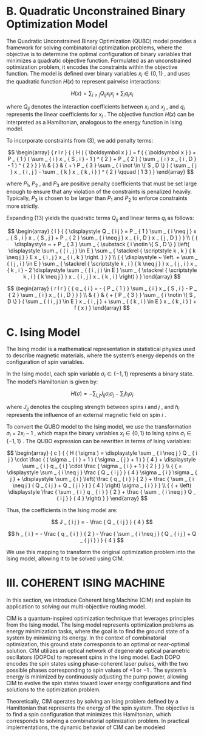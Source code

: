 # B. Quadratic Unconstrained Binary Optimization Model

The Quadratic Unconstrained Binary Optimization (QUBO) model provides a framework for solving combinatorial optimization problems, where the objective is to determine the optimal configuration of binary variables that minimizes a quadratic objective function. Formulated as an unconstrained optimization problem, it encodes the constraints within the objective function. The model is defined over binary variables $x _ { i } \in \{ 0 , 1 \}$ , and uses the quadratic function $H ( x )$ to represent pairwise interactions:

$$
H ( x ) = \sum _ { i \ne j } Q _ { i j } x _ { i } x _ { j } + \sum _ { i } q _ { i } x _ { i }
$$

where $Q _ { i j }$ denotes the interaction coefficients between $x _ { i }$ and $x _ { j }$ , and $q _ { i }$ represents the linear coefficients for $x _ { i }$ . The objective function $H ( x )$ can be interpreted as a Hamiltonian, analogous to the energy function in Ising model.

To incorporate constraints from (3), we add penalty terms:

$$
\begin{array} { r l r } {  { H ( { \boldsymbol x } ) = f ( { \boldsymbol x } ) + P _ { 1 } ( \sum _ { i } x _ { S , i } - 1 ) ^ { 2 } + P _ { 2 } ( \sum _ { i } x _ { i , D } - 1 ) ^ { 2 } } } \\ & { } & { + \ P _ { 3 } \sum _ { i \not \in \{ S , D \} } ( \sum _ { j } x _ { i , j } - \sum _ { k } x _ { k , i } ) ^ { 2 } \qquad ( 1 3 ) } \end{array}
$$

where $P _ { 1 } , \ P _ { 2 }$ , and $P _ { 3 }$ are positive penalty coefficients that must be set large enough to ensure that any violation of the constraints is penalized heavily. Typically, $P _ { 3 }$ is chosen to be larger than $P _ { 1 }$ and $P _ { 2 }$ to enforce constraints more strictly.

Expanding (13) yields the quadratic terms $Q _ { i j }$ and linear terms $q _ { i }$ as follows:

$$
\begin{array} { l } { { \displaystyle Q _ { i j } = P _ { 1 } \sum _ { i \neq j } x _ { S , i } x _ { S , j } + P _ { 2 } \sum _ { i \neq j } x _ { i , D } x _ { j , D } } } \\ { { \displaystyle ~ + P _ { 3 } \sum _ { \substack { i \notin \{ S , D \} } \left( \displaystyle \sum _ { ( i , j ) \in E } \sum _ { \stackrel { \scriptstyle k , k } { k \neq j } } E x _ { i , j } x _ { i , k } \right. } } } \\ { { \displaystyle ~ \left. + \sum _ { ( j , i ) \in E } \sum _ { \stackrel { \scriptstyle k , i } { k \neq j } } x _ { j , i } x _ { k , i } - 2 \displaystyle \sum _ { ( i , j ) \in E } \sum _ { \stackrel { \scriptstyle k , i } { k \neq j } } x _ { i , j } x _ { k , i } \right) } } \end{array}
$$

$$
\begin{array} { r l r } {  { q _ { i } = - { P _ { 1 } } \sum _ { i } x _ { S , i } - P _ { 2 } \sum _ { i } x _ { i , D } } } \\ & { } & { +  { P _ { 3 } } \sum _ { i \notin \{ S , D \} } ( \sum _ { ( i , j ) \in E } x _ { i , j } + \sum _ { ( k , i ) \in E } x _ { k , i } ) + f ( x )  } \end{array}
$$

# C. Ising Model

The Ising model is a mathematical representation in statistical physics used to describe magnetic materials, where the system’s energy depends on the configuration of spin variables.

In the Ising model, each spin variable $\sigma _ { i } \in \{ - 1 , 1 \}$ represents a binary state. The model’s Hamiltonian is given by:

$$
H ( \sigma ) = - \sum _ { i , j } J _ { i j } \sigma _ { i } \sigma _ { j } - \sum _ { i } h _ { i } \sigma _ { i }
$$

where $J _ { i j }$ denotes the coupling strength between spins $i$ and $j$ , and $h _ { i }$ represents the influence of an external magnetic field on spin $i$ .

To convert the QUBO model to the Ising model, we use the transformation $\sigma _ { i } ~ = ~ 2 x _ { i } - 1$ , which maps the binary variables $x _ { i } \in \{ 0 , 1 \}$ to Ising spins $\sigma _ { i } \in \{ - 1 , 1 \}$ . The QUBO expression can be rewritten in terms of Ising variables:

$$
\begin{array} { c } { { H ( \sigma ) = \displaystyle \sum _ { i \neq j } Q _ { i j } \cdot \frac { ( \sigma _ { i } + 1 ) ( \sigma _ { j } + 1 ) } { 4 } + \displaystyle \sum _ { i } q _ { i } \cdot \frac { \sigma _ { i } + 1 } { 2 } } } \\ { { = \displaystyle \sum _ { i \neq j } \frac { Q _ { i j } } { 4 } \sigma _ { i } \sigma _ { j } + \displaystyle \sum _ { i } \left( \frac { q _ { i } } { 2 } + \frac { \sum _ { i \neq j } ( Q _ { i j } + Q _ { j i } ) } { 4 } \right) \sigma _ { i } } } \\ { { + \left( \displaystyle \frac { \sum _ { i } q _ { i } } { 2 } + \frac { \sum _ { i \neq j } Q _ { i j } } { 4 } \right) } } \end{array}
$$

Thus, the coefficients in the Ising model are:

$$
J _ { i j } = - \frac { Q _ { i j } } { 4 }
$$

$$
h _ { i } = - \frac { q _ { i } } { 2 } - \frac { \sum _ { i \neq j } ( Q _ { i j } + Q _ { j i } ) } { 4 }
$$

We use this mapping to transform the original optimization problem into the Ising model, allowing it to be solved using CIM.

# III. COHERENT ISING MACHINE

In this section, we introduce Coherent Ising Machine (CIM) and explain its application to solving our multi-objective routing model.

CIM is a quantum-inspired optimization technique that leverages principles from the Ising model. The Ising model represents optimization problems as energy minimization tasks, where the goal is to find the ground state of a system by minimizing its energy. In the context of combinatorial optimization, this ground state corresponds to an optimal or near-optimal solution. CIM utilizes an optical network of degenerate optical parametric oscillators (DOPOs) to represent spins in the Ising model. Each DOPO encodes the spin states using phase-coherent laser pulses, with the two possible phases corresponding to spin values of $+ 1$ or $- 1$ . The system’s energy is minimized by continuously adjusting the pump power, allowing CIM to evolve the spin states toward lower energy configurations and find solutions to the optimization problem.

Theoretically, CIM operates by solving an Ising problem defined by a Hamiltonian that represents the energy of the spin system. The objective is to find a spin configuration that minimizes this Hamiltonian, which corresponds to solving a combinatorial optimization problem. In practical implementations, the dynamic behavior of CIM can be modeled